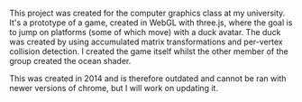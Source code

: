 This project was created for the computer graphics class at my university.
It's a prototype of a game, created in WebGL with three.js, where the goal is to jump on platforms (some of which move) with a duck avatar.
The duck was created by using accumulated matrix transformations and per-vertex collision detection.
I created the game itself whilst the other member of the group created the ocean shader.

This was created in 2014 and is therefore outdated and cannot be ran with newer versions of chrome, but I will work on updating it.

